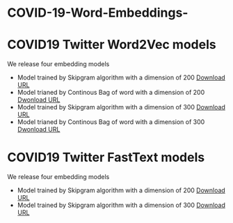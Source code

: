 # COVID-19-Word-Embeddings-
# COVID19 Twitter Word2Vec models  
We release four embedding models 
- Model trained by Skipgram algorithm with a dimension of 200 [Download URL](https://drive.google.com/file/d/1Ds5Bl0jCkHbmOKckuW3uFvnncav_0uO_/view?usp=sharing)
- Model trianed by Continous Bag of word with a dimension of 200 [Dwonload URL](https://drive.google.com/file/d/1ybI-WCNH-W17_v9X2oUAjIQNO8IOCapm/view?usp=sharing)
- Model trained by Skipgram algorithm with a dimension of 300 [Download URL](https://drive.google.com/file/d/1Ds5Bl0jCkHbmOKckuW3uFvnncav_0uO_/view?usp=sharing)
- Model trianed by Continous Bag of word with a dimension of 300 [Dwonload URL](https://drive.google.com/file/d/1ybI-WCNH-W17_v9X2oUAjIQNO8IOCapm/view?usp=sharing)
# COVID19 Twitter FastText models  
We release four embedding models 
- Model trained by Skipgram algorithm with a dimension of 200 [Download URL](https://drive.google.com/file/d/1Ds5Bl0jCkHbmOKckuW3uFvnncav_0uO_/view?usp=sharing)
- Model trained by Skipgram algorithm with a dimension of 300 [Download URL](https://drive.google.com/file/d/1Ds5Bl0jCkHbmOKckuW3uFvnncav_0uO_/view?usp=sharing)
